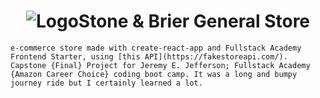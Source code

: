 # <h1 align="center"><Image src={LogoImage} alt="Logo" borderRadius="full" />Stone & Brier General Store</h1>
    e-commerce store made with create-react-app and Fullstack Academy Frontend Starter, using [this API](https://fakestoreapi.com/). Capstone {Final} Project for Jeremy E. Jefferson; Fullstack Academy {Amazon Career Choice} coding boot camp. It was a long and bumpy journey ride but I certainly learned a lot.
